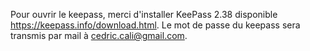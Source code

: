 Pour ouvrir le keepass, merci d'installer KeePass 2.38 disponible https://keepass.info/download.html.
Le mot de passe du keepass sera transmis par mail à cedric.cali@gmail.com.